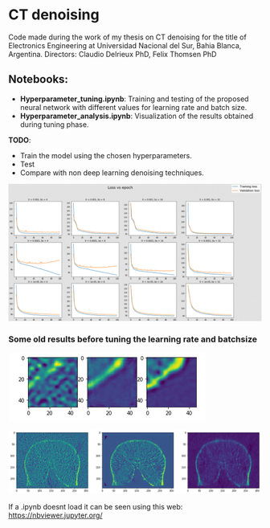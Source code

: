 # CT denoising
 Code made during the work of my thesis on CT denoising for the title of Electronics Engineering at Universidad Nacional del Sur, Bahia Blanca, Argentina.
Directors: Claudio Delrieux PhD, Felix Thomsen PhD
## Notebooks:
 - __Hyperparameter_tuning.ipynb__: Training and testing of the proposed neural network with different values for learning rate and batch size.
 - __Hyperparameter_analysis.ipynb__: Visualization of the results obtained during tuning phase.
 
 __TODO__:
 - Train the model using the chosen hyperparameters.
 - Test
 - Compare with non deep learning denoising techniques.

![](https://github.com/juanigp/CT-denoising/blob/master/lr%20vs%20batch%20size.png )


### Some old results before tuning the learning rate and batchsize

![](https://github.com/juanigp/CT-denoising/blob/master/denoising_test.PNG )

![](https://github.com/juanigp/CT-denoising/blob/master/denoising_test_fullsize.PNG)




If a .ipynb doesnt load it can be seen using this web:
https://nbviewer.jupyter.org/
